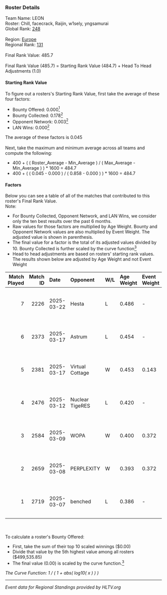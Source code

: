 ### Roster Details<br />
Team Name: LEON<br />
Roster: Chill, facecrack, Raijin, w1sely, yngsamurai<br />
Global Rank: [248](../../standings_global_2025_07_07.md)<br />
<br />
Region: [Europe]( ../../standings_europe_2025_07_07.md)<br />
Regional Rank: [131]( ../../standings_europe_2025_07_07.md)<br />
<br />
Final Rank Value:  485.7<br />
<br />
Final Rank Value (485.7) = Starting Rank Value (484.7) + Head To Head Adjustments (1.0)<br />

#### Starting Rank Value<br />
To figure out a rosters's Starting Rank Value, first take the average of these four factors:<br />
- Bounty Offered: 0.000[<sup>1</sup>](#table2)
- Bounty Collected: 0.178[<sup>2</sup>](#table1)
- Opponent Network: 0.003[<sup>2</sup>](#table1)
- LAN Wins: 0.000[<sup>2</sup>](#table1)

The average of these factors is 0.045<br />
<br />
Next, take the maximum and minimum average across all teams and compute the following:<br />
- 400 + ( ( Roster_Average - Min_Average ) / ( Max_Average - Min_Average ) ) * 1600 = 484.7
- 400 + ( ( 0.045 - 0.000 ) / ( 0.858 - 0.000 ) ) * 1600 = 484.7


#### Factors<br />
Below you can see a table of all of the matches that contributed to this roster's Final Rank Value.<br />
Note:<br />

- For Bounty Collected, Opponent Network, and LAN Wins, we consider only the ten best results over the past 6 months.
- Raw values for those factors are multiplied by Age Weight. Bounty and Opponent Network values are also multiplied by Event Weight. The adjusted value is shown in parenthesis.
- The final value for a factor is the total of its adjusted values divided by 10. Bounty Collected is further scaled by the curve function[<sup>3</sup>](#curveFunction)
- Head to head adjustments are based on rosters' starting rank values. The results shown below are adjusted by Age Weight and not Event Weight
<span id="table1"></span><br />


| Match Played | Match ID | Date       | Opponent        | W/L | Age Weight | Event Weight | Bounty Collected | Opponent Network | LAN Wins  | H2H Adj. | Roster                                         |
| -: | -: | :- | :- | :- | :- | :- | :- | :- | :- | -: | :- |
|            7 |     2226 | 2025-03-22 | Hesta           | L   | 0.486      | -            | -                | -                | -         |    -6.50 | Chill, facecrack, Raijin, w1sely, yngsamurai   |
|            6 |     2373 | 2025-03-17 | Astrum          | L   | 0.454      | -            | -                | -                | -         |    -1.13 | facecrack, Raijin, RaY5ive, w1sely, yngsamurai |
|            5 |     2381 | 2025-03-17 | Virtual Cottage | W   | 0.453      | 0.143        | 0.000 (0.000)    | 0.022 (0.001)    | 0 (0.000) |     5.34 | facecrack, Raijin, RaY5ive, w1sely, yngsamurai |
|            4 |     2476 | 2025-03-12 | Nuclear TigeRES | L   | 0.420      | -            | -                | -                | -         |    -6.09 | facecrack, Raijin, RaY5ive, w1sely, yngsamurai |
|            3 |     2584 | 2025-03-09 | WOPA            | W   | 0.400      | 0.372        | 0.000 (0.000)    | 0.057 (0.008)    | 0 (0.000) |     5.61 | facecrack, Raijin, RaY5ive, w1sely, yngsamurai |
|            2 |     2659 | 2025-03-08 | PERPLEXITY      | W   | 0.393      | 0.372        | 0.002 (0.000)    | 0.170 (0.025)    | 0 (0.000) |     9.12 | facecrack, Raijin, RaY5ive, w1sely, yngsamurai |
|            1 |     2719 | 2025-03-07 | benched         | L   | 0.386      | -            | -                | -                | -         |    -5.38 | facecrack, Raijin, RaY5ive, w1sely, yngsamurai |

<br />
<span id="table2"></span><br />
To calculate a roster's Bounty Offered:<br />

- First, take the sum of their top 10 scaled winnings ($0.00)
- Divide that value by the 5th highest value among all rosters ($499,535.85)
- The final value (0.00) is scaled by the curve function.[<sup>3</sup>](#curveFunction)

<span id="curveFunction"></span>_The Curve Function: 1 / ( 1 + abs( log10( x ) ) )_<br />

---
_Event data for Regional Standings provided by HLTV.org_<br />
